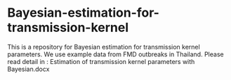 # Bayesian-estimation-for-transmission-kernel
This is a repository for Bayesian estimation for transmission kernel parameters. 
We use example data from FMD outbreaks in Thailand.
Please read detail in : Estimation of transmission kernel parameters with Bayesian.docx 
